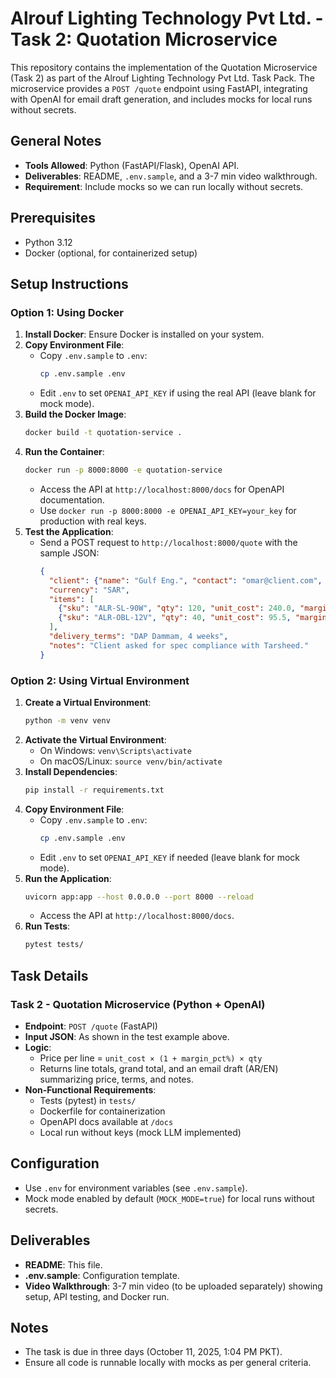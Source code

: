 # Alrouf Lighting Technology Pvt Ltd. - Task 2: Quotation Microservice

This repository contains the implementation of the Quotation Microservice (Task 2) as part of the Alrouf Lighting Technology Pvt Ltd. Task Pack. The microservice provides a `POST /quote` endpoint using FastAPI, integrating with OpenAI for email draft generation, and includes mocks for local runs without secrets.

## General Notes
- **Tools Allowed**: Python (FastAPI/Flask), OpenAI API.
- **Deliverables**: README, `.env.sample`, and a 3-7 min video walkthrough.
- **Requirement**: Include mocks so we can run locally without secrets.

## Prerequisites
- Python 3.12
- Docker (optional, for containerized setup)

## Setup Instructions

### Option 1: Using Docker
1. **Install Docker**: Ensure Docker is installed on your system.
2. **Copy Environment File**:
   - Copy `.env.sample` to `.env`:
     ```bash
     cp .env.sample .env
     ```
   - Edit `.env` to set `OPENAI_API_KEY` if using the real API (leave blank for mock mode).
3. **Build the Docker Image**:
   ```bash
   docker build -t quotation-service .
   ```
4. **Run the Container**:
   ```bash
   docker run -p 8000:8000 -e quotation-service
   ```
   - Access the API at `http://localhost:8000/docs` for OpenAPI documentation.
   - Use `docker run -p 8000:8000 -e OPENAI_API_KEY=your_key` for production with real keys.
5. **Test the Application**:
   - Send a POST request to `http://localhost:8000/quote` with the sample JSON:
     ```json
     {
       "client": {"name": "Gulf Eng.", "contact": "omar@client.com", "lang": "en"},
       "currency": "SAR",
       "items": [
         {"sku": "ALR-SL-90W", "qty": 120, "unit_cost": 240.0, "margin_pct": 22},
         {"sku": "ALR-OBL-12V", "qty": 40, "unit_cost": 95.5, "margin_pct": 18}
       ],
       "delivery_terms": "DAP Dammam, 4 weeks",
       "notes": "Client asked for spec compliance with Tarsheed."
     }
     ```

### Option 2: Using Virtual Environment
1. **Create a Virtual Environment**:
   ```bash
   python -m venv venv
   ```
2. **Activate the Virtual Environment**:
   - On Windows: `venv\Scripts\activate`
   - On macOS/Linux: `source venv/bin/activate`
3. **Install Dependencies**:
   ```bash
   pip install -r requirements.txt
   ```
4. **Copy Environment File**:
   - Copy `.env.sample` to `.env`:
     ```bash
     cp .env.sample .env
     ```
   - Edit `.env` to set `OPENAI_API_KEY` if needed (leave blank for mock mode).
5. **Run the Application**:
   ```bash
   uvicorn app:app --host 0.0.0.0 --port 8000 --reload
   ```
   - Access the API at `http://localhost:8000/docs`.
6. **Run Tests**:
   ```bash
   pytest tests/
   ```

## Task Details
### Task 2 - Quotation Microservice (Python + OpenAI)
- **Endpoint**: `POST /quote` (FastAPI)
- **Input JSON**: As shown in the test example above.
- **Logic**: 
  - Price per line = `unit_cost × (1 + margin_pct%) × qty`
  - Returns line totals, grand total, and an email draft (AR/EN) summarizing price, terms, and notes.
- **Non-Functional Requirements**:
  - Tests (pytest) in `tests/`
  - Dockerfile for containerization
  - OpenAPI docs available at `/docs`
  - Local run without keys (mock LLM implemented)

## Configuration
- Use `.env` for environment variables (see `.env.sample`).
- Mock mode enabled by default (`MOCK_MODE=true`) for local runs without secrets.

## Deliverables
- **README**: This file.
- **.env.sample**: Configuration template.
- **Video Walkthrough**: 3-7 min video (to be uploaded separately) showing setup, API testing, and Docker run.

## Notes
- The task is due in three days (October 11, 2025, 1:04 PM PKT).
- Ensure all code is runnable locally with mocks as per general criteria.